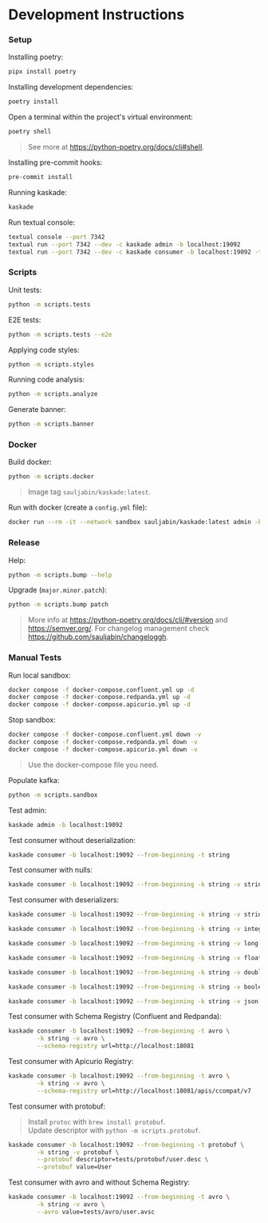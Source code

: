 # Development Instructions

### Setup

Installing poetry:

```bash
pipx install poetry
```

Installing development dependencies:

```bash
poetry install
```

Open a terminal within the project's virtual environment:

```bash
poetry shell
```

> See more at https://python-poetry.org/docs/cli#shell.

Installing pre-commit hooks:

```bash
pre-commit install
```

Running kaskade:

```bash
kaskade
```

Run textual console:

```bash
textual console --port 7342
textual run --port 7342 --dev -c kaskade admin -b localhost:19092
textual run --port 7342 --dev -c kaskade consumer -b localhost:19092 -t my-topic
```

### Scripts

Unit tests:

```bash
python -m scripts.tests
```

E2E tests:

```bash
python -m scripts.tests --e2e
```

Applying code styles:

```bash
python -m scripts.styles
```

Running code analysis:

```bash
python -m scripts.analyze
```

Generate banner:

```bash
python -m scripts.banner
```

### Docker

Build docker:

```bash
python -m scripts.docker
```

> Image tag `sauljabin/kaskade:latest`.

Run with docker (create a `config.yml` file):

```bash
docker run --rm -it --network sandbox sauljabin/kaskade:latest admin -b kafka1:9092
```

### Release

Help:

```bash
python -m scripts.bump --help
```

Upgrade (`major.minor.patch`):

```bash
python -m scripts.bump patch
```

> More info at https://python-poetry.org/docs/cli/#version and https://semver.org/.
> For changelog management check https://github.com/sauljabin/changeloggh.

### Manual Tests

Run local sandbox:

```bash
docker compose -f docker-compose.confluent.yml up -d
docker compose -f docker-compose.redpanda.yml up -d
docker compose -f docker-compose.apicurio.yml up -d
```

Stop sandbox:

```bash
docker compose -f docker-compose.confluent.yml down -v
docker compose -f docker-compose.redpanda.yml down -v
docker compose -f docker-compose.apicurio.yml down -v
```

> Use the docker-compose file you need.

Populate kafka:

```bash
python -m scripts.sandbox
```

Test admin:

```bash
kaskade admin -b localhost:19092
```

Test consumer without deserialization:

```bash
kaskade consumer -b localhost:19092 --from-beginning -t string
```

Test consumer with nulls:

```bash
kaskade consumer -b localhost:19092 --from-beginning -k string -v string -t null
```

Test consumer with deserializers:

```bash
kaskade consumer -b localhost:19092 --from-beginning -k string -v string -t string
```

```bash
kaskade consumer -b localhost:19092 --from-beginning -k string -v integer -t integer
```

```bash
kaskade consumer -b localhost:19092 --from-beginning -k string -v long -t long
```

```bash
kaskade consumer -b localhost:19092 --from-beginning -k string -v float -t float
```

```bash
kaskade consumer -b localhost:19092 --from-beginning -k string -v double -t double
```

```bash
kaskade consumer -b localhost:19092 --from-beginning -k string -v boolean -t boolean
```

```bash
kaskade consumer -b localhost:19092 --from-beginning -k string -v json -t json
```

Test consumer with Schema Registry (Confluent and Redpanda):

```bash
kaskade consumer -b localhost:19092 --from-beginning -t avro \
        -k string -v avro \
        --schema-registry url=http://localhost:18081
```

Test consumer with Apicurio Registry:

```bash
kaskade consumer -b localhost:19092 --from-beginning -t avro \
        -k string -v avro \
        --schema-registry url=http://localhost:18081/apis/ccompat/v7
```

Test consumer with protobuf:

> Install `protoc` with `brew install protobuf`.\
> Update descriptor with `python -m scripts.protobuf`.

```bash
kaskade consumer -b localhost:19092 --from-beginning -t protobuf \
        -k string -v protobuf \
        --protobuf descriptor=tests/protobuf/user.desc \
        --protobuf value=User
```

Test consumer with avro and without Schema Registry:

```bash
kaskade consumer -b localhost:19092 --from-beginning -t avro \
        -k string -v avro \
        --avro value=tests/avro/user.avsc
```
